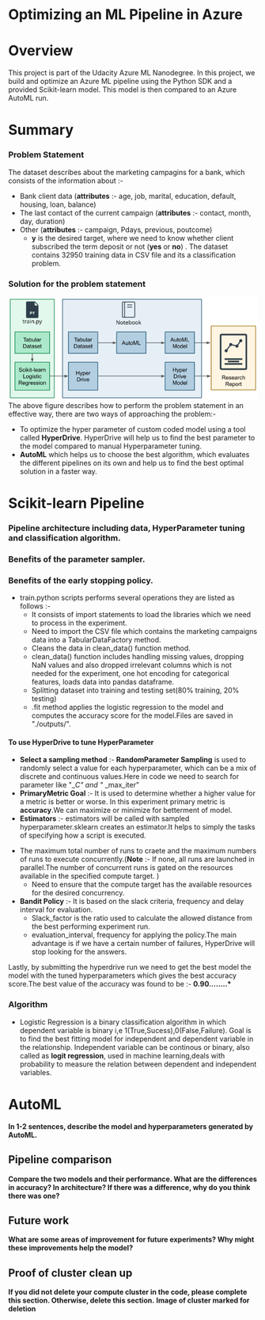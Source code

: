 # Optimizing an ML Pipeline in Azure

# Overview

This project is part of the Udacity Azure ML Nanodegree.
In this project, we build and optimize an Azure ML pipeline using the Python SDK and a provided Scikit-learn model.
This model is then compared to an Azure AutoML run.

# Summary

### **Problem Statement**

The dataset describes about the marketing campagins for a bank, which consists of the information about :-

- Bank client data (**attributes** :- age, job, marital, education, default, housing, loan, balance)
- The last contact of the current campaign (**attributes** :- contact, month, day, duration)
- Other (**attributes** :- campaign, Pdays, previous, poutcome)
  - **y** is the desired target, where we need to know whether client subscribed the term deposit or not (**yes** or **no**) . The dataset contains 32950 training data in CSV file and its a classification problem.

### **Solution for the problem statement**

![Optimizing_ML_Pipeline](azure_pipeline.png)
The above figure describes how to perform the problem statement in an effective way, there are two ways of approaching the problem:-

- To optimize the hyper parameter of custom coded model using a tool called **HyperDrive**. HyperDrive will help us to find the best parameter to the model compared to manual Hyperparameter tuning.
- **AutoML** which helps us to choose the best algorithm, which evaluates the different pipelines on its own and help us to find the best optimal solution in a faster way.

# Scikit-learn Pipeline

### Pipeline architecture including data, HyperParameter tuning and classification algorithm.

### Benefits of the parameter sampler.

### Benefits of the early stopping policy.

- train.python scripts performs several operations they are listed as follows :-
  - It consists of import statements to load the libraries which we need to process in the experiment.
  - Need to import the CSV file which contains the marketing campaigns data into a TabularDataFactory method.
  - Cleans the data in clean_data() function method.
  - clean_data() function includes handling missing values, dropping NaN values and also dropped irrelevant columns which is not needed for the experiment, one hot encoding for categorical features, loads data into pandas dataframe.
  - Splitting dataset into training and testing set(80% training, 20% testing)
  - .fit method applies the logistic regression to the model and computes the accuracy score for the model.Files are saved in "./outputs/".

#### To use HyperDrive to tune HyperParameter

- **Select a sampling method** :- **RandomParameter Sampling** is used to randomly select a value for each hyperparameter, which can be a mix of discrete and continuous values.Here in code we need to search for parameter like "\__C" and "_ \_max_iter"
- **PrimaryMetric Goal** :- It is used to determine whether a higher value for a metric is better or worse. In this experiment primary metric is **accuracy**.We can maximize or minimize for betterment of model.
- **Estimators** :- estimators will be called with sampled hyperparameter.sklearn creates an estimator.It helps to simply the tasks of specifying how a script is executed.

* The maximum total number of runs to craete and the maximum numbers of runs to execute concurrently.(**Note** :- If none, all runs are launched in parallel.The number of concurrent runs is gated on the resources available in the specified compute target. )
  - Need to ensure that the compute target has the available resources for the desired concurrency.
* **Bandit Policy** :- It is based on the slack criteria, frequency and delay interval for evaluation.
  - Slack_factor is the ratio used to calculate the allowed distance from the best performing experiment run.
  - evaluation_interval, frequency for applying the policy.The main advantage is if we have a certain number of failures, HyperDrive will stop looking for the answers.

Lastly, by submitting the hyperdrive run we need to get the best model the model with the tuned hyperparameters which gives the best accuracy score.The best value of the accuracy was found to be :- **0.90........\***

### Algorithm

- Logistic Regression is a binary classification algorithm in which dependent variable is binary i,e
  1(True,Sucess),0(False,Failure). Goal is to find the best fitting model for independent and dependent variable in the relationship. Independent variable can be continous or binary, also called as **logit regression**, used in machine learning,deals with probability to measure the relation between dependent and independent variables.

# AutoML

**In 1-2 sentences, describe the model and hyperparameters generated by AutoML.**

## Pipeline comparison

**Compare the two models and their performance. What are the differences in accuracy? In architecture? If there was a difference, why do you think there was one?**

## Future work

**What are some areas of improvement for future experiments? Why might these improvements help the model?**

## Proof of cluster clean up

**If you did not delete your compute cluster in the code, please complete this section. Otherwise, delete this section.**
**Image of cluster marked for deletion**
